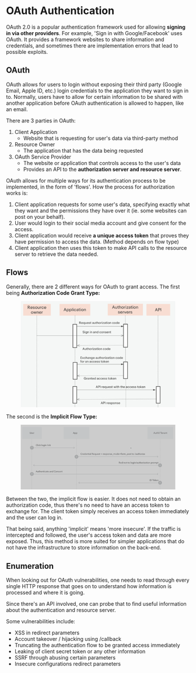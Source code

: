 # OAuth Authentication

OAuth 2.0 is a popular authentication framework used for allowing **signing in via other providers**. For example, 'Sign in with Google/Facebook' uses OAuth. It provides a framework websites to share information and credentials, and sometimes there are implementation errors that lead to possible exploits. 

## OAuth

OAuth allows for users to login without exposing their third party (Google Email, Apple ID, etc.) login credentials to the application they want to sign in to. Normally, users have to allow for certain information to be shared with another application before OAuth authentication is allowed to happen, like an email.

There are 3 parties in OAuth:

1. Client Application
   * Website that is requesting for user's data via third-party method
2. Resource Owner
   * The application that has the data being requested
3. OAuth Service Provider
   * The website or application that controls access to the user's data
   * Provides an API to the **authorization server and resource server**.

OAuth allows for multiple ways for its authentication process to be implemented, in the form of 'flows'. How the process for authorization works is:

1. Client application requests for some user's data, specifying exactly what they want and the permissions they have over it (ie. some websites can post on your behalf).
2. User would login to their social media account and give consent for the access.&#x20;
3. Client application would receive **a unique access token** that proves they have permission to access the data. (Method depends on flow type)
4. Client application then uses this token to make API calls to the resource server to retrieve the data needed.

## Flows

Generally, there are 2 different ways for OAuth to grant access. The first being **Authorization Code Grant Type:**

<figure><img src="../../.gitbook/assets/image (459).png" alt=""><figcaption></figcaption></figure>

The second is the **Implicit Flow Type:**

<figure><img src="../../.gitbook/assets/image (2663).png" alt=""><figcaption></figcaption></figure>

Between the two, the implicit flow is easier. It does not need to obtain an authorization code, thus there's no need to have an access token to exchange for. The client token simply receives an access token immediately and the user can log in.

That being said, anything 'implicit' means 'more insecure'. If the traffic is intercepted and followed, the user's access token and data are more exposed. Thus, this method is more suited for simpler applications that do not have the infrastructure to store information on the back-end.&#x20;

## Enumeration

When looking out for OAuth vulnerabilities, one needs to read through every single HTTP response that goes on to understand how information is processed and where it is going. 

Since there's an API involved, one can probe that to find useful information about the authentication and resource server.

Some vulnerabilities include:

* XSS in redirect parameters
* Account takeover / hijacking using /callback&#x20;
* Truncating the authentication flow to be granted access immediately
* Leaking of client secret token or any other information
* SSRF through abusing certain parameters
* Insecure configurations redirect parameters